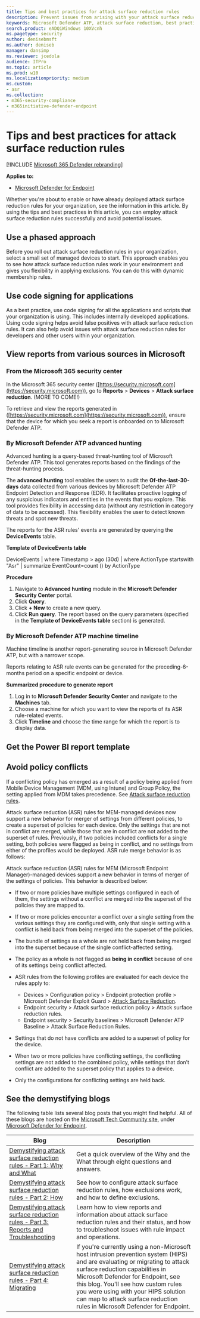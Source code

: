 ```yaml
---
title: Tips and best practices for attack surface reduction rules
description: Prevent issues from arising with your attack surface reduction rules by following these best practices
keywords: Microsoft Defender ATP, attack surface reduction, best practices
search.product: eADQiWindows 10XVcnh
ms.pagetype: security
author: denisebmsft
ms.author: deniseb
manager: dansimp
ms.reviewer: jcedola
audience: ITPro 
ms.topic: article 
ms.prod: w10 
ms.localizationpriority: medium
ms.custom: 
- asr
ms.collection: 
- m365-security-compliance 
- m365initiative-defender-endpoint 
---
```


# Tips and best practices for attack surface reduction rules

[!INCLUDE [Microsoft 365 Defender rebranding](../../includes/microsoft-defender.md)]

**Applies to:**

- [Microsoft Defender for Endpoint](https://go.microsoft.com/fwlink/p/?linkid=2146631)

<!--ASR guidance for deploying rules (links to Antonio’s blog, recommendations for deploying rules to small set of devices first, code signing, link to ASR Power BI template, and link to M365 security center reports) and 8.	Policy conflict (details about what happens with conflicting policies, what happens when settings from different policies are merged)
-->

Whether you're about to enable or have already deployed attack surface reduction rules for your organization, see the information in this article. By using the tips and best practices in this article, you can employ attack surface reduction rules successfully and avoid potential issues.

## Use a phased approach

Before you roll out attack surface reduction rules in your organization, select a small set of managed devices to start. This approach enables you to see how attack surface reduction rules work in your environment and gives you flexibility in applying exclusions. You can do this with dynamic membership rules.

<!--Siddarth, we need to find the info about how to set up dynamic membership rules and add a procedure here.-->

## Use code signing for applications

As a best practice, use code signing for all the applications and scripts that your organization is using. This includes internally developed applications. Using code signing helps avoid false positives with attack surface reduction rules. It can also help avoid issues with attack surface reduction rules for developers and other users within your organization. 

## View reports from various sources in Microsoft

### From the Microsoft 365 security center

In the Microsoft 365 security center ([https://security.microsoft.com](https://security.microsoft.com)), go to **Reports** > **Devices** > **Attack surface reduction**. (MORE TO COME!)

To retrieve and view the reports generated in ([https://security.microsoft.com](https://security.microsoft.com)), ensure that the device for which you seek a report is onboarded on to Microsoft Defender ATP.

### By Microsoft Defender ATP advanced hunting

Advanced hunting is a query-based threat-hunting tool of Microsoft Defender ATP. This tool generates reports based on the findings of the threat-hunting process.

The **advanced hunting** tool enables the users to audit the **Of-the-last-30-days** data collected from various devices by Microsoft Defender ATP Endpoint Detection and Response (EDR). It facilitates proactive logging of any suspicious indicators and entities in the events that you explore. This tool provides flexibility in accessing data (without any restriction in category of data to be accessed). This flexibility enables the user to detect known threats and spot new threats.

The reports for the ASR rules' events are generated by querying the **DeviceEvents** table.

**Template of DeviceEvents table**

DeviceEvents
| where Timestamp > ago (30d)
| where ActionType startswith "Asr" 
| summarize EventCount=count () by ActionType

**Procedure**

1. Navigate to **Advanced hunting** module in the **Microsoft Defender Security Center** portal.
2. Click **Query**.
3. Click **+ New** to create a new query.
4. Click **Run query**. The report based on the query parameters (specified in the **Template of DeviceEvents table** section) is generated.

### By Microsoft Defender ATP machine timeline

Machine timeline is another report-generating source in Microsoft Defender ATP, but with a narrower scope.

Reports relating to ASR rule events can be generated for the preceding-6-months period on a specific endpoint or device. 

**Summarized procedure to generate report**

1. Log in to **Microsoft Defender Security Center** and navigate to the **Machines** tab.
2. Choose a machine for which you want to view the reports of its ASR rule-related events.
3. Click **Timeline** and choose the time range for which the report is to display data.


## Get the Power BI report template

<!--The Power BI report templates are here: https://github.com/microsoft/MDATP-PowerBI-Templates-->

## Avoid policy conflicts

If a conflicting policy has emerged as a result of a policy being applied from Mobile Device Management (MDM, using Intune) and Group Policy, the setting applied from MDM takes precedence. See [Attack surface reduction rules](https://docs.microsoft.com/mem/intune/protect/endpoint-protection-windows-10#attack-surface-reduction-rules).

Attack surface reduction (ASR) rules for MEM-managed devices now support a new behavior for merger of settings from different policies, to create a superset of policies for each device. Only the settings that are not in conflict are merged, while those that are in conflict are not added to the superset of rules. Previously, if two policies included conflicts for a single setting, both policies were flagged as being in conflict, and no settings from either of the profiles would be deployed. ASR rule merge behavior is as follows: 

Attack surface reduction (ASR) rules for MEM (Microsoft Endpoint Manager)-managed devices support a new behavior in terms of merger of the settings of policies. This behavior is described below:

- If two or more policies have multiple settings configured in each of them, the settings without a conflict are merged into the superset of the policies they are mapped to.
- If two or more policies encounter a conflict over a single setting from the various settings they are configured with,  only that single setting with a conflict is held back from being merged into the superset of the policies. 
- The bundle of settings as a whole are not held back from being merged into the superset because of the single conflict-affected setting.
- The policy as a whole is not flagged as **being in conflict** because of one of its settings being conflict affected.
  

- ASR rules from the following profiles are evaluated for each device the rules apply to:  
    - Devices > Configuration policy > Endpoint protection profile > Microsoft Defender Exploit Guard > [Attack Surface Reduction](https://docs.microsoft.com/mem/intune/protect/endpoint-protection-windows-10#attack-surface-reduction).
    - Endpoint security > Attack surface reduction policy > Attack surface reduction rules.
    - Endpoint security > Security baselines > Microsoft Defender ATP Baseline > Attack Surface Reduction Rules.

- Settings that do not have conflicts are added to a superset of policy for the device.

- When two or more policies have conflicting settings, the conflicting settings are not added to the combined policy, while settings that don’t conflict are added to the superset policy that applies to a device.

- Only the configurations for conflicting settings are held back.



## See the demystifying blogs

The following table lists several blog posts that you might find helpful. All of these blogs are hosted on the [Microsoft Tech Community site](https://techcommunity.microsoft.com), under [Microsoft Defender for Endpoint](https://techcommunity.microsoft.com/t5/microsoft-defender-for-endpoint/bg-p/MicrosoftDefenderATPBlog).

|Blog  |Description  |
|---------|---------|
|[Demystifying attack surface reduction rules - Part 1: Why and What](https://techcommunity.microsoft.com/t5/microsoft-defender-for-endpoint/demystifying-attack-surface-reduction-rules-part-1/ba-p/1306420)     | Get a quick overview of the Why and the What through eight questions and answers.          |
|[Demystifying attack surface reduction rules - Part 2: How](https://techcommunity.microsoft.com/t5/microsoft-defender-for-endpoint/demystifying-attack-surface-reduction-rules-part-2/ba-p/1326565)     | See how to configure attack surface reduction rules, how exclusions work, and how to define exclusions.         |
|[Demystifying attack surface reduction rules - Part 3: Reports and Troubleshooting](https://techcommunity.microsoft.com/t5/microsoft-defender-for-endpoint/demystifying-attack-surface-reduction-rules-part-3/ba-p/1360968)     | Learn how to view reports and information about attack surface reduction rules and their status, and how to troubleshoot issues with rule impact and operations.         |
|[Demystifying attack surface reduction rules - Part 4: Migrating](https://techcommunity.microsoft.com/t5/microsoft-defender-for-endpoint/demystifying-attack-surface-reduction-rules-part-4/ba-p/1384425)     | If you're currently using a non-Microsoft host intrusion prevention system (HIPS) and are evaluating or migrating to attack surface reduction capabilities in Microsoft Defender for Endpoint, see this blog. You'll see how custom rules you were using with your HIPS solution can map to attack surface reduction rules in Microsoft Defender for Endpoint.         |

